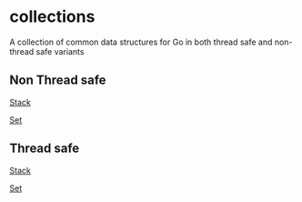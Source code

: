 # collections
A collection of common data structures for Go in both thread safe and non-thread safe variants

## Non Thread safe

[Stack](stack/)

[Set](set/)

## Thread safe

[Stack](concurrent/stack/)

[Set](concurrent/set/)